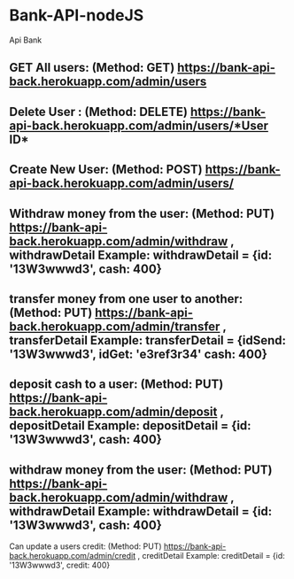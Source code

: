 # Bank-API-nodeJS

Api Bank

GET All users:
(Method: GET)
https://bank-api-back.herokuapp.com/admin/users
---------------------------------------------------------
Delete User :
(Method: DELETE)
https://bank-api-back.herokuapp.com/admin/users/*User ID*
----------------------------------------------------------
Create New User:
(Method: POST)
https://bank-api-back.herokuapp.com/admin/users/
----------------------------------------------------------
Withdraw money from the user:
(Method: PUT)
https://bank-api-back.herokuapp.com/admin/withdraw , withdrawDetail 
Example: 
withdrawDetail = {id: '13W3wwwd3', cash: 400}
----------------------------------------------------------
 transfer money from one user to another:
(Method: PUT)
https://bank-api-back.herokuapp.com/admin/transfer , transferDetail 
Example: 
transferDetail  = {idSend: '13W3wwwd3', idGet: 'e3ref3r34' cash: 400}
----------------------------------------------------------
deposit cash to a user:
(Method: PUT)
https://bank-api-back.herokuapp.com/admin/deposit , depositDetail
Example: 
depositDetail  = {id: '13W3wwwd3', cash: 400}
----------------------------------------------------------
withdraw money from the user:
(Method: PUT)
https://bank-api-back.herokuapp.com/admin/withdraw , withdrawDetail
Example: 
withdrawDetail  = {id: '13W3wwwd3', cash: 400}
----------------------------------------------------------
Can update a users credit:
(Method: PUT)
https://bank-api-back.herokuapp.com/admin/credit , creditDetail
Example: 
creditDetail  = {id: '13W3wwwd3', credit: 400}





